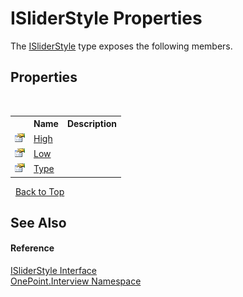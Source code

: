 # ISliderStyle Properties
 

The <a href="T_OnePoint_Interview_ISliderStyle">ISliderStyle</a> type exposes the following members.


## Properties
&nbsp;<table><tr><th></th><th>Name</th><th>Description</th></tr><tr><td>![Public property](media/pubproperty.gif "Public property")</td><td><a href="P_OnePoint_Interview_ISliderStyle_High">High</a></td><td /></tr><tr><td>![Public property](media/pubproperty.gif "Public property")</td><td><a href="P_OnePoint_Interview_ISliderStyle_Low">Low</a></td><td /></tr><tr><td>![Public property](media/pubproperty.gif "Public property")</td><td><a href="P_OnePoint_Interview_ISliderStyle_Type">Type</a></td><td /></tr></table>&nbsp;
<a href="#isliderstyle-properties">Back to Top</a>

## See Also


#### Reference
<a href="T_OnePoint_Interview_ISliderStyle">ISliderStyle Interface</a><br /><a href="N_OnePoint_Interview">OnePoint.Interview Namespace</a><br />